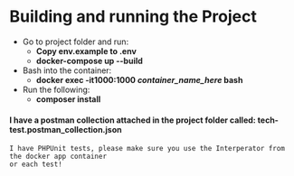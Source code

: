 # Building and running the Project


- Go to project folder and run:
    - <b>Copy env.example to .env</b>
    - <b>docker-compose up --build</b>
- Bash into the container:
    - <b>docker exec -it1000:1000 *container_name_here* bash </b>
- Run the following: 
    - <b> composer install </b>
  
#### I have a postman collection attached in the project folder called: tech-test.postman_collection.json

    I have PHPUnit tests, please make sure you use the Interperator from the docker app container
    or each test!
